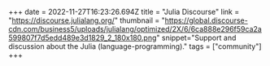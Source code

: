 +++
date = 2022-11-27T16:23:26.694Z
title = "Julia Discourse"
link = "https://discourse.julialang.org/"
thumbnail = "https://global.discourse-cdn.com/business5/uploads/julialang/optimized/2X/6/6ca888e296f59ca2a599807f7d5edd489e3d1829_2_180x180.png"
snippet="Support and discussion about the Julia (language-programming)."
tags = ["community"]
+++
